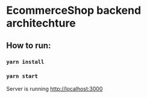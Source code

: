 # EcommerceShop backend architechture

## How to run:

### `yarn install`

### `yarn start`

Server is running [http://localhost:3000](http://localhost:3000)
